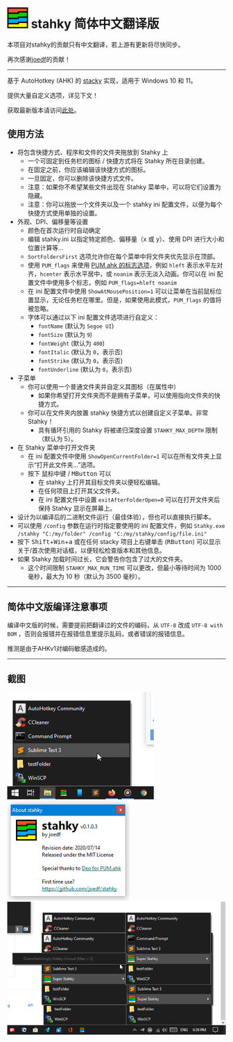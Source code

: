 # ![*](res/app48.png) stahky 简体中文翻译版

本项目对stahky的贡献只有中文翻译，若上游有更新将尽快同步。

再次感谢[joedf](https://github.com/joedf)的贡献！

-----------------------------------------------------------------------------

基于 AutoHotkey (AHK) 的 [stacky](https://github.com/pawelt/stacky) 实现，适用于 Windows 10 和 11。
  
提供大量自定义选项，详见下文！

获取最新版本请访问[此处](https://github.com/joedf/stahky/releases)。

## 使用方法
- 将包含快捷方式、程序和文件的文件夹拖放到 Stahky 上
  - 一个可固定到任务栏的图标 / 快捷方式将在 Stahky 所在目录创建。
  - 在固定之前，你应该编辑该快捷方式的图标。
  - 一旦固定，你可以删除该快捷方式文件。
  - 注意：如果你不希望某些文件出现在 Stahky 菜单中，可以将它们设置为隐藏。
  - 注意：你可以拖放一个文件夹以及一个 stahky ini 配置文件，以便为每个快捷方式使用单独的设置。
- 外观、DPI、偏移量等设置
  - 颜色在首次运行时自动确定
  - 编辑 stahky.ini 以指定特定颜色、偏移量（x 或 y）、使用 DPI 进行大小和位置计算等...
  - `SortFoldersFirst` 选项允许你在每个菜单中将文件夹优先显示在顶部。
  - 使用 `PUM_flags` 来使用 [PUM.ahk 的标志选项](res/docs/PUM_documentation.pdf)，例如 `hleft` 表示水平左对齐，`hcenter` 表示水平居中，或 `noanim` 表示无淡入动画。你可以在 ini 配置文件中使用多个标志，例如 `PUM_flags=hleft noanim`
  - 在 ini 配置文件中使用 `ShowAtMousePosition=1` 可以让菜单在当前鼠标位置显示，无论任务栏在哪里。但是，如果使用此模式，`PUM_flags` 的值将被忽略。
  - 字体可以通过以下 ini 配置文件选项进行自定义：
      - `fontName` (默认为 `Segoe UI`)
      - `fontSize` (默认为 `9`)
      - `fontWeight` (默认为 `400`)
      - `fontItalic` (默认为 `0`，表示否)
      - `fontStrike` (默认为 `0`，表示否)
      - `fontUnderline` (默认为 `0`，表示否)
- 子菜单
  - 你可以使用一个普通文件夹并自定义其图标（在属性中）
    - 如果你希望打开文件夹而不是拥有子菜单，可以使用指向文件夹的快捷方式。
  - 你可以在文件夹内放置 stahky 快捷方式以创建自定义子菜单。非常 Stahky！
    - 具有循环引用的 Stahky 将被递归深度设置 `STAHKY_MAX_DEPTH` 限制（默认为 5）。
- 在 Stahky 菜单中打开文件夹
  - 在 ini 配置文件中使用 `ShowOpenCurrentFolder=1` 可以在所有文件夹上显示“打开此文件夹...”选项。
  - 按下 <kbd>鼠标中键</kbd> / <kbd>MButton</kbd> 可以
    - 在 stahky 上打开其目标文件夹以便轻松编辑。
    - 在任何项目上打开其父文件夹。
    - 在 ini 配置文件中设置 `exitAfterFolderOpen=0` 可以在打开文件夹后保持 Stahky 显示在屏幕上。
- 设计为以编译后的二进制文件运行（最佳体验），但也可以直接执行脚本。
- 可以使用 `/config` 参数在运行时指定要使用的 ini 配置文件，例如 `Stahky.exe /stahky "C:/my/folder" /config "C:/my/stahky/config/file.ini"`
- 按下 <kbd>Shift</kbd>+<kbd>Win</kbd>+<kbd>a</kbd> 或在任何 stacky 项目上右键单击 (<kbd>RButton</kbd>) 可以显示关于/首次使用对话框，以便轻松检查版本和其他信息。
- 如果 Stahky 加载时间过长，它会警告你包含了过大的文件夹。
  - 这个时间限制 `STAHKY_MAX_RUN_TIME` 可以更改，但最小等待时间为 1000 毫秒，最大为 10 秒（默认为 3500 毫秒）。

-----------------------------------------------------------------------------

## 简体中文版编译注意事项

编译中文版的时候，需要提前把翻译过的文件的编码，从 `UTF-8` 改成 `UTF-8 with BOM` ，否则会报错并在报错信息里提示乱码，或者错误的报错信息。

推测是由于AHKv1对编码敏感造成的。

-----------------------------------------------------------------------------
## 截图
![screenshot1](res/screenshots/s1.png)
![about_dialog](res/screenshots/s3.png)
![screenshot2](res/screenshots/s2.png)
